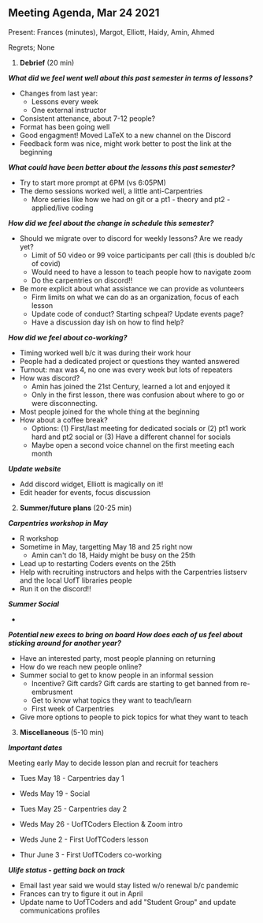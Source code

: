 ## Meeting Agenda, Mar 24 2021

Present: Frances (minutes), Margot, Elliott, Haidy, Amin, Ahmed

Regrets; None

1. **Debrief** (20 min)

__*What did we feel went well about this past semester in terms of lessons?*__

* Changes from last year:  
  * Lessons every week 
  * One external instructor 
* Consistent attenance, about 7-12 people? 
* Format has been going well 
* Good engagment! Moved LaTeX to a new channel on the Discord 
* Feedback form was nice, might work better to post the link at the beginning 

 __*What could have been better about the lessons this past semester?*__
 
 * Try to start more prompt at 6PM (vs 6:05PM) 
 * The demo sessions worked well, a little anti-Carpentries
    * More series like how we had on git or a pt1 - theory and pt2 - applied/live coding
 
 __*How did we feel about the change in schedule this semester?*__
 
 * Should we migrate over to discord for weekly lessons? Are we ready yet? 
    * Limit of 50 video or 99 voice participants per call (this is doubled b/c of covid)
    * Would need to have a lesson to teach people how to navigate zoom
    * Do the carpentries on discord!! 
 * Be more explicit about what assistance we can provide as volunteers 
    * Firm limits on what we can do as an organization, focus of each lesson
    * Update code of conduct? Starting schpeal? Update events page?
    * Have a discussion day ish on how to find help?
 
 __*How did we feel about co-working?*__
 
 * Timing worked well b/c it was during their work hour
 * People had a dedicated project or questions they wanted answered
 * Turnout: max was 4, no one was every week but lots of repeaters 
 * How was discord?
    * Amin has joined the 21st Century, learned a lot and enjoyed it 
    * Only in the first lesson, there was confusion about where to go or were disconnecting. 
 * Most people joined for the whole thing at the beginning
 * How about a coffee break? 
    * Options: (1) First/last meeting for dedicated socials or (2) pt1 work hard and pt2 social or (3) Have a different channel for socials 
    * Maybe open a second voice channel on the first meeting each month 

__*Update website*__

* Add discord widget, Elliott is magically on it! 
* Edit header for events, focus discussion 

2. **Summer/future plans** (20-25 min) 


 __*Carpentries workshop in May*__
 
 * R workshop 
 * Sometime in May, targetting May 18 and 25 right now
    * Amin can't do 18, Haidy might be busy on the 25th 
 * Lead up to restarting Coders events on the 25th 
 * Help with recruiting instructors and helps with the Carpentries listserv and the local UofT libraries people 
 * Run it on the discord!! 
 
 __*Summer Social*__
 
 * 
 
 __*Potential new execs to bring on board*__
  __*How does each of us feel about sticking around for another year?*__
  
 * Have an interested party, most people planning on returning
 * How do we reach new people online? 
 * Summer social to get to know people in an informal session 
    * Incentive? Gift cards? Gift cards are starting to get banned from re-embrusment
    * Get to know what topics they want to teach/learn
    * First week of Carpentries 
 * Give more options to people to pick topics for what they want to teach
 

3. **Miscellaneous** (5-10 min)
 
  __*Important dates*__
 
 Meeting early May to decide lesson plan and recruit for teachers
 
 * Tues May 18 - Carpentries day 1 
 * Weds May 19 - Social 
 
 * Tues May 25 - Carpentries day 2 
 * Weds May 26 - UofTCoders Election & Zoom intro 
 
 * Weds June 2 - First UofTCoders lesson
 * Thur June 3 - First UofTCoders co-working 
 
 __*Ulife status - getting back on track*__
 
 * Email last year said we would stay listed w/o renewal b/c pandemic 
 * Frances can try to figure it out in April 
 * Update name to UofTCoders and add "Student Group" and update communications profiles
 

